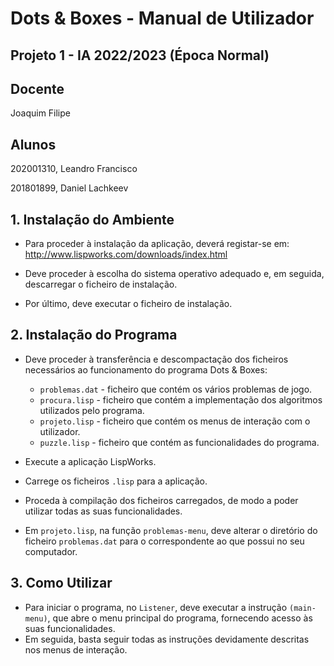 # Dots & Boxes - Manual de Utilizador

## Projeto 1 - IA 2022/2023 (Época Normal)

## Docente

Joaquim Filipe

## Alunos

202001310, Leandro Francisco

201801899, Daniel Lachkeev

## 1. Instalação do Ambiente

- Para proceder à instalação da aplicação, deverá registar-se em: http://www.lispworks.com/downloads/index.html

- Deve proceder à escolha do sistema operativo adequado e, em seguida, descarregar o ficheiro de instalação.

- Por último, deve executar o ficheiro de instalação.

## 2. Instalação do Programa

- Deve proceder à transferência e descompactação dos ficheiros necessários ao funcionamento do programa Dots & Boxes:
  - `problemas.dat` - ficheiro que contém os vários problemas de jogo.
  - `procura.lisp` - ficheiro que contém a implementação dos algoritmos utilizados pelo programa.
  - `projeto.lisp` - ficheiro que contém os menus de interação com o utilizador.
  - `puzzle.lisp` - ficheiro que contém as funcionalidades do programa.
 
- Execute a aplicação LispWorks.

- Carrege os ficheiros `.lisp` para a aplicação.

- Proceda à compilação dos ficheiros carregados, de modo a poder utilizar todas as suas funcionalidades.

- Em `projeto.lisp`, na função `problemas-menu`, deve alterar o diretório do ficheiro `problemas.dat` para o correspondente ao que possui no seu computador.

## 3. Como Utilizar

- Para iniciar o programa, no `Listener`, deve executar a instrução `(main-menu)`, que abre o menu principal do programa, fornecendo acesso às suas funcionalidades.
- Em seguida, basta seguir todas as instruções devidamente descritas nos menus de interação.
